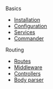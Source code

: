 Basics
  * [Installation](https://github.com/ivyjs/docs/blob/master/installation.md)
  * [Configuration](https://github.com/ivyjs/docs/blob/master/config.md)
  * [Services](https://github.com/ivyjs/docs/blob/master/services.md)
  * [Commander](https://github.com/ivyjs/docs/blob/master/commander.md)

Routing
   * [Routes](https://github.com/ivyjs/docs/blob/master/routing.md)
   * [Middleware](https://github.com/ivyjs/docs/blob/master/middleware.md)
   * [Controllers](https://github.com/ivyjs/docs/blob/master/controller.md)
   * [Body parser](https://github.com/ivyjs/docs/blob/master/body-parser.md)
